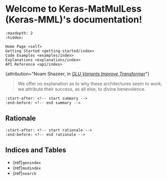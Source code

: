 # Welcome to Keras-MatMulLess (Keras-MML)'s documentation!

```{toctree}
:maxdepth: 2
:hidden:

Home Page <self>
Getting Started <getting-started/index>
Code Examples <examples/index>
Explanations <explanations/index>
API Reference <api/index>
```

{attribution="Noam Shazeer, in [_GLU Variants Improve Transformer_](https://arxiv.org/pdf/2002.05202v1)"}
> We offer no explanation as to why these architectures seem to work; we attribute their success, as all else, to divine benevolence.

```{include} ../../README.md
:start-after: <!-- start summary -->
:end-before: <!-- end summary -->
```

## Rationale

```{include} ../../README.md
:start-after: <!-- start rationale -->
:end-before: <!-- end rationale -->
```

## Indices and Tables

- {ref}`genindex`
- {ref}`modindex`
- {ref}`search`
